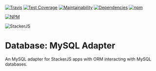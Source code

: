 [![Travis](https://img.shields.io/travis/parpeoficial/stackerjs-db-mysql-adapter.svg)](https://travis-ci.org/parpeoficial/stackerjs-db-mysql-adapter)
[![Test Coverage](https://api.codeclimate.com/v1/badges/69a83aebba7a1d188f93/test_coverage)](https://codeclimate.com/github/parpeoficial/stackerjs-db-mysql-adapter/test_coverage)
[![Maintainability](https://api.codeclimate.com/v1/badges/69a83aebba7a1d188f93/maintainability)](https://codeclimate.com/github/parpeoficial/stackerjs-db-mysql-adapter/maintainability)
[![Dependencies](https://img.shields.io/david/parpeoficial/stackerjs-db-mysql-adapter.svg)](https://david-dm.org/parpeoficial/stackerjs-db-mysql-adapter)
[![npm](https://img.shields.io/npm/dt/stackerjs-db-mysql-adapter.svg)](https://www.npmjs.com/package/stackerjs-db-mysql-adapter)


[![NPM](https://nodei.co/npm/stackerjs-db-mysql-adapter.png?downloads=true&downloadRank=true&stars=true)](https://nodei.co/npm/stackerjs-db-mysql-adapter/)

![StackerJS](https://s3-sa-east-1.amazonaws.com/parpe.prod/StackerJS-logo.png)

# Database: MySQL Adapter
An MySQL adapter for StackerJS apps with ORM interacting with MySQL databases.